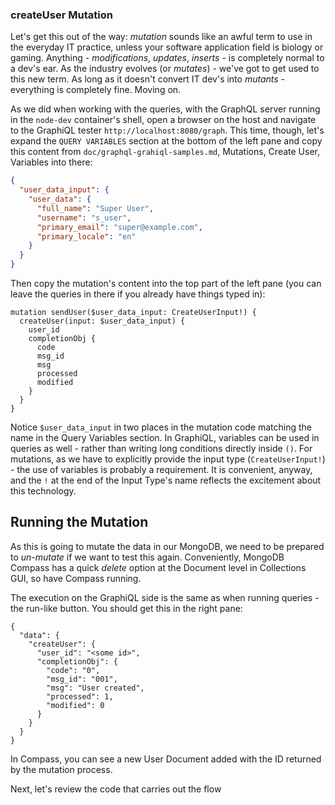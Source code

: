 ### createUser Mutation

Let's get this out of the way: *mutation* sounds like an awful term to use in the everyday IT practice, unless your software application field is biology or gaming. Anything - *modifications*, *updates*, *inserts* - is completely normal to a dev's ear. As the industry evolves (or *mutates*) - we've got to get used to this new term. As long as it doesn't convert IT dev's into *mutants* - everything is completely fine. Moving on. 

As we did when working with the queries, with the GraphQL server running in the `node-dev` container's shell, open a browser on the host and navigate to the GraphiQL tester `http://localhost:8080/graph`. This time, though, let's expand the `QUERY VARIABLES` section at the bottom of the left pane and copy this content from `doc/graphql-grahiql-samples.md`, Mutations, Create User, Variables into there:

```json
{
  "user_data_input": {
    "user_data": {
      "full_name": "Super User",
      "username": "s_user",
      "primary_email": "super@example.com",
      "primary_locale": "en" 
    }
  }
}
```

Then copy the mutation's content into the top part of the left pane (you can leave the queries in there if you already have things typed in):

```
mutation sendUser($user_data_input: CreateUserInput!) {
  createUser(input: $user_data_input) {
    user_id
    completionObj {
      code
      msg_id
      msg
      processed
      modified
    }
  }
}
```

Notice `$user_data_input` in two places in the mutation code matching the name in the Query Variables section. In GraphiQL, variables can be used in queries as well - rather than writing long conditions directly inside `()`. For mutations, as we have to explicitly provide the input type (`CreateUserInput!`) - the use of variables is probably a requirement. It is convenient, anyway, and the `!` at the end of the Input Type's name reflects the excitement about this technology. 

## Running the Mutation

As this is going to mutate the data in our MongoDB, we need to be prepared to *un-mutate* if we want to test this again. Conveniently, MongoDB Compass has a quick *delete* option at the Document level in Collections GUI, so have Compass running.

The execution on the GraphiQL side is the same as when running queries - the run-like button. You should get this in the right pane:

```
{
  "data": {
    "createUser": {
      "user_id": "<some id>",
      "completionObj": {
        "code": "0",
        "msg_id": "001",
        "msg": "User created",
        "processed": 1,
        "modified": 0
      }
    }
  }
}
```

In Compass, you can see a new User Document added with the ID returned by the mutation process.

Next, let's review the code that carries out the flow